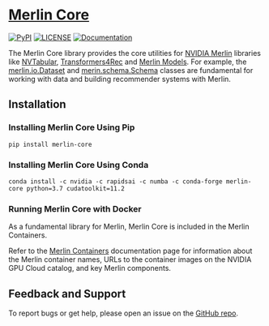 # [Merlin Core](https://github.com/NVIDIA-Merlin/core)

[![PyPI](https://img.shields.io/pypi/v/merlin-core?color=orange&label=version)](https://pypi.python.org/pypi/merlin-core/)
[![LICENSE](https://img.shields.io/github/license/NVIDIA-Merlin/core)](https://github.com/NVIDIA-Merlin/merlin-core/blob/main/LICENSE)
[![Documentation](https://img.shields.io/badge/documentation-blue.svg)](https://nvidia-merlin.github.io/core/main/)

The Merlin Core library provides the core utilities for [NVIDIA Merlin](https://github.com/NVIDIA-Merlin) libraries
like [NVTabular](https://github.com/NVIDIA-Merlin/NVTabular), [Transformers4Rec](https://github.com/NVIDIA-Merlin/Transformers4Rec)
and [Merlin Models](https://github.com/NVIDIA-Merlin/models).
For example, the [merlin.io.Dataset](https://nvidia-merlin.github.io/core/main/api/merlin.io.html#merlin.io.Dataset) and [merin.schema.Schema](https://nvidia-merlin.github.io/core/main/api/merlin.schema.html#merlin.schema.Schema) classes are fundamental for working with data and building recommender systems with Merlin.

## Installation

### Installing Merlin Core Using Pip

```shell
pip install merlin-core
```

### Installing Merlin Core Using Conda

```shell
conda install -c nvidia -c rapidsai -c numba -c conda-forge merlin-core python=3.7 cudatoolkit=11.2
```

### Running Merlin Core with Docker

As a fundamental library for Merlin, Merlin Core is included in the Merlin Containers.

Refer to the [Merlin Containers](https://nvidia-merlin.github.io/Merlin/main/containers.html) documentation page for information about the Merlin container names, URLs to the container images on the NVIDIA GPU Cloud catalog, and key Merlin components.

## Feedback and Support

To report bugs or get help, please open an issue on the [GitHub repo](https://github.com/NVIDIA-Merlin/core/issues).
